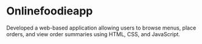 # Onlinefoodieapp
Developed a web-based application allowing users to browse menus, place orders, and view order summaries using HTML, CSS, and JavaScript.
